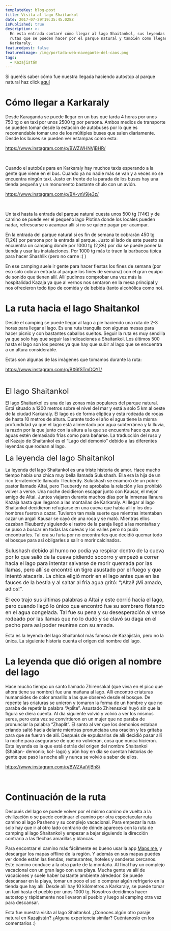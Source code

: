 ```yaml
---
templateKey: blog-post
title: Visita al lago Shaitankol
date: 2017-07-29T19:35:45.028Z
isPublished: true
description: >-
  En esta entrada contaré cómo llegar al lago Shaitankol, sus leyendas y las
  rutas que se pueden hacer por el parque natural y también como llegar a
  Karkaraly.
featuredpost: false
featuredimage: /img/portada-web-navegante-del-caos.png
tags:
  - Kazajistán
---
```



Si queréis saber cómo fue nuestra llegada haciendo autostop al parque natural haz click <a href="http://navegantedelcaos.com/llegada-a-kazajistan/">aquí</a>

<h1>Cómo llegar a Karkaraly</h1>

Desde Karaganda se puede llegar en un bus que tarda 4 horas por unos 750 tg o en taxi por unos 2500 tg por persona. Ambos medios de transporte se pueden tomar desde la estación de autobuses por lo que es recomendable tomar uno de los múltiples buses que salen diariamente. Desde los buses se pueden ver estampas como esta:

https://www.instagram.com/p/BWZWHNVjBHR/

&nbsp;

Cuando el autobús para en Karkaraly hay muchos taxis esperando a la gente que viene en el bus. Cuando ya no nadie más se van y a veces no se encuentra ningún taxi. Justo en frente de la parada de los buses hay una tienda pequeña y un monumento bastante chulo con un avión.

https://www.instagram.com/p/BX-vnV9je3z/

&nbsp;

<!--more-->

Un taxi hasta la entrada del parque natural cuesta unos 500 tg (1'4€) y de camino se puede ver el pequeño lago Plotina donde los locales pueden nadar, refrescarse o acampar allí si no se quiere pagar por acampar.

En la entrada del parque natural si es fin de semana te cobrarán 450 tg (1,2€) por persona por la entrada al parque. Justo al lado de este puesto se encuentra un camping donde por 1000 tg (2,8€) por dia se puede poner la tienda y usar las instalaciones. Por 1000 tg más te traen la barbacoa típica para hacer Shashlik (pero no carne :( )

En ese camping suele ir gente para hacer fiestas los fines de semana (por eso solo cobran entrada al parque los fines de semana) con el gran equipo de sonido que tienen allí. Allí pudimos comprobar una vez más la hospitalidad Kazaja ya que al vernos nos sentaron en la mesa principal y nos ofrecieron todo tipo de comida y de bebida (tanto alcohólica como no).

<h1>La ruta hacia el lago Shaitankol</h1>

Desde el camping se puede llegar al lago a pie haciendo una ruta de 2-3 horas para llegar al lago. Es una ruta tranquila con algunas mesas para hacer picnic y con bastantes caballos sueltos. Seguir la ruta es muy sencilla ya que solo hay que seguir las indicaciones a Shaitankol. Los últimos 500 hasta el lago son los peores ya que hay que subir al lago que se encuentra a un altura considerable.

Estas son algunas de las imágenes que tomamos durante la ruta:

https://www.instagram.com/p/BX6fSTmDQY1/

&nbsp;

<span style="font-size: 1.5rem;">El lago Shaitankol</span>

El lago Shaitankol es una de las zonas más populares del parque natural. Está situado a 1200 metros sobre el nivel del mar y está a solo 5 km al oeste de la ciudad Karkaraly. El lago es de forma elíptica y está rodeada de rocas de hasta 10 metros de altura. Durante todo el año el agua tiene la misma profundidad ya que el lago está alimentado por agua subterránea y la lluvia, la razón por la que junto con la altura a la que se encuentra hace que sus aguas estén demasiado frías como para bañarse. La traducción del ruso y el Kazajo de Shaitankol es el “Lago del demonio” debido a las diferentes leyendas que rodean al lago.

<span style="font-size: 1.5rem;">La leyenda del lago Shaitankol</span>

La leyenda del lago Shaitankol es una triste historia de amor. Hace mucho tiempo había una chica muy bella llamada Sulushash. Ella era la hija de un rico terrateniente llamado Tleuberdy. Sulushash se enamoró de un pobre pastor llamado Altai, pero Tleuberdy no aprobaba la relación y les prohibió volver a verse. Una noche decidieron escapar junto con Kausar, el mejor amigo de Altai. Juntos viajaron durante muchos días por la inmensa llanura Kazaja hasta que llegaron a las montañas de Karkaraly. Al llegar al lago Shaitankol decidieron refugiarse en una cueva que había allí y los dos hombres fueron a cazar. Tuvieron tan mala suerte que mientras intentaban cazar un argali Kausar se cayó de una roca y se mató.
Mientras ellos cazaban Tleuberdy siguiendo el rastro de la pareja llegó a las montañas y se puso a buscar en todas las cuevas y los valles pero no pudo encontrarles. Tal era su furia por no encontrarles que decidió quemar todo el bosque para así obligarles a salir o morir calcinados.

<span style="font-size: 1rem;">Sulushash debido al humo no podía ya respirar dentro de la cueva por lo que salió de la cueva pidiendo socorro y empezó a correr hacia el lago para intentar salvarse de morir quemada por las llamas, pero allí se encontró un tigre asustado por el fuego y que intentó atacarla. La chica eligió morir en el lago antes que en las fauces de la bestia y al saltar al fría agua gritó: “¡Altai! ¡Mi amado, adios!”.</span>

<span style="font-size: 1rem;">El eco trajo sus últimas palabras a Altai y este corrió hacía el lago, pero cuando llegó lo único que encontró fue su sombrero flotando en el agua congelada. Tal fue su pena y su desesperación al verse rodeado por las llamas que no lo dudó y se clavó su daga en el pecho para así poder reunirse con su amada.</span>

Esta es la leyenda del lago Shaitankol más famosa de Kazajistán, pero no la única. La siguiente historia cuenta el origen del nombre del lago.

<h1>La leyenda que dió origen al nombre del lago</h1>

Hace mucho tiempo un santo llamado Zhirensakal (que vivía en el pico que ahora tiene su nombre) fue una mañana al lago. Allí encontró criaturas humanoides de color amarillo a las que observó desde el bosque. De repente las criaturas se unieron y tomaron la forma de un hombre y que no paraba de repetir la palabra “Aplite”. Asustado Zhirensakal huyó sin que la figura se diera cuenta.
Al día siguiente volvió y volvió a ver los mismos seres, pero esta vez se convirtieron en un mujer que no paraba de pronunciar la palabra “Zhaplit”. El santo al ver que los demonios estaban criando saltó hacia delante mientras pronunciaba una oración y les gritaba para que se fueran de allí. Después de expulsarlos de allí decidió pasar allí la noche para asegurarse de que no volvieran, cosa que nunca hicieron.
Esta leyenda es la que está detrás del origen del nombre Shaitankol (Shaitan- demonio; kol- lago) y aún hoy en día se cuentan historias de gente que pasó la noche allí y nunca se volvió a saber de ellos.

https://www.instagram.com/p/BWZAaiVjBh8/

&nbsp;

<h1>Continuación de la ruta</h1>

Después del lago se puede volver por el mismo camino de vuelta a la civilización o se puede continuar el camino por otra espectacular ruta camino al lago Pasheno y su complejo vacacional. Para empezar la ruta solo hay que ir al otro lado contrario de dónde apareces con la ruta de camping al lago Shaitankol y empezar a bajar siguiendo la dirección contraria a las flechas amarillas y blancas.

Para encontrar el camino más fácilmente es bueno usar la app <a href="http://maps.me/es/home">Maps.me</a>, y descargar los mapas offline de la región. Y además en sus mapas puedes ver donde están las tiendas, restaurantes, hoteles y senderos cercanos.
Este camino conduce a la otra parte de la montaña. Al final hay un complejo vacacional con un gran lago con una playa. Mucha gente va allí de vacaciones y suele haber bastante ambiente alrededor. Se puede descansar en la playa, tomar un poco el sol o comprar algún refrigerio en la tienda que hay allí.
Desde allí hay 10 kilómetros a Karkaraly, se puede tomar un taxi hasta el pueblo por unos 1000 tg. Nosotros decidimos hacer autostop y rápidamente nos llevaron al pueblo y luego al camping otra vez para descansar.

Esta fue nuestra visita al lago Shaitankol. ¿Conoces algún otro paraje natural en Kazajistán? ¿Alguna experiencia similar? Cuéntanoslo en los comentarios :)

